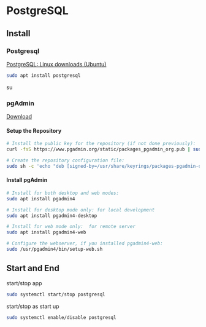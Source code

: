 # PostgreSQL

## Install

### Postgresql

[PostgreSQL: Linux downloads (Ubuntu)](https://www.postgresql.org/download/linux/ubuntu/)

```bash
sudo apt install postgresql 
```
su
### pgAdmin

[Download](https://www.pgadmin.org/download/pgadmin-4-apt/)

#### Setup the Repository

```bash
# Install the public key for the repository (if not done previously):
curl -fsS https://www.pgadmin.org/static/packages_pgadmin_org.pub | sudo gpg --dearmor -o /usr/share/keyrings/packages-pgadmin-org.gpg

# Create the repository configuration file:
sudo sh -c 'echo "deb [signed-by=/usr/share/keyrings/packages-pgadmin-org.gpg] https://ftp.postgresql.org/pub/pgadmin/pgadmin4/apt/$(lsb_release -cs) pgadmin4 main" > /etc/apt/sources.list.d/pgadmin4.list && apt update'
```

#### Install pgAdmin

```bash
# Install for both desktop and web modes:
sudo apt install pgadmin4

# Install for desktop mode only: for local development
sudo apt install pgadmin4-desktop

# Install for web mode only:  for remote server
sudo apt install pgadmin4-web 

# Configure the webserver, if you installed pgadmin4-web:
sudo /usr/pgadmin4/bin/setup-web.sh
```

## Start and End

start/stop app

```bash
sudo systemctl start/stop postgresql
```

start/stop as start up

```bash
sudo systemctl enable/disable postgresql
```
